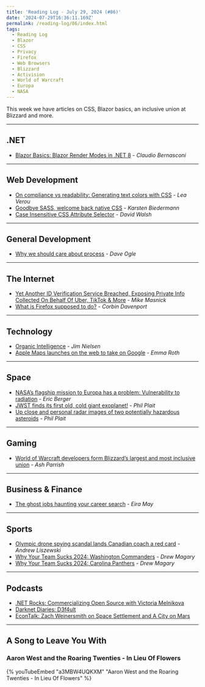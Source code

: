 ```yaml
---
title: 'Reading Log - July 29, 2024 (#86)'
date: '2024-07-29T16:36:11.169Z'
permalink: /reading-log/86/index.html
tags:
  - Reading Log
  - Blazor
  - CSS
  - Privacy
  - Firefox
  - Web Browsers
  - Blizzard
  - Activision
  - World of Warcraft
  - Europa
  - NASA
---
```


This week we have articles on CSS, Blazor basics, an inclusive union at Blizzard and more.
<!-- excerpt -->

---

## .NET

- [Blazor Basics: Blazor Render Modes in .NET 8](https://www.telerik.com/blogs/blazor-basics-blazor-render-modes-net-8) - *Claudio Bernasconi*

---

## Web Development

- [On compliance vs readability: Generating text colors with CSS](https://lea.verou.me/blog/2024/contrast-color/) - *Lea Verou*
- [Goodbye SASS, welcome back native CSS](https://dev.to/karsten_biedermann/goodbye-sass-welcome-back-native-css-cf) - *Karsten Biedermann*
- [Case Insensitive CSS Attribute Selector](https://davidwalsh.name/css-attribute-case) - *David Walsh*

---

## General Development

- [Why we should care about process](https://blog.scottlogic.com/2024/06/10/why-we-should-care-about-process.html) - *Dave Ogle*

---

## The Internet

- [Yet Another ID Verification Service Breached, Exposing Private Info Collected On Behalf Of Uber, TikTok & More](https://www.techdirt.com/2024/06/28/yet-another-id-verification-service-breached-exposing-private-info-collected-on-behalf-of-uber-tiktok-more/) - *Mike Masnick*
- [What is Firefox supposed to do?](https://www.spacebar.news/mozilla-firefox-privacy-preserving-attribution/) - *Corbin Davenport*

---

## Technology

- [Organic Intelligence](https://blog.jim-nielsen.com/2024/organic-intelligence/) - *Jim Nielsen*
- [Apple Maps launches on the web to take on Google](https://www.theverge.com/2024/7/24/24205449/apple-maps-web-beta) - *Emma Roth*

---

## Space

- [NASA’s flagship mission to Europa has a problem: Vulnerability to radiation](https://arstechnica.com/space/2024/07/nasas-flagship-mission-to-europa-has-a-problem-vulnerability-to-radiation/) - *Eric Berger*
- [JWST finds its first old, cold giant exoplanet!](https://badastronomy.beehiiv.com/p/jwst-finds-first-old-cold-giant-exoplanet) - *Phil Plait*
- [Up close and personal radar images of two potentially hazardous asteroids](https://badastronomy.beehiiv.com/p/close-personal-radar-images-two-potentially-hazardous-asteroids) - *Phil Plait*

---

## Gaming

- [World of Warcraft developers form Blizzard’s largest and most inclusive union](https://www.theverge.com/2024/7/24/24205366/world-of-warcraft-developers-form-union-blizzard-entertainment) - *Ash Parrish*

---

## Business & Finance

- [The ghost jobs haunting your career search](https://stackoverflow.blog/2024/07/15/the-ghost-jobs-haunting-your-career-search/) - *Eira May*

---

## Sports

- [Olympic drone spying scandal lands Canadian coach a red card](https://www.theverge.com/2024/7/24/24205155/drones-olympics-soccer-canada-spying) - *Andrew Liszewski*
- [Why Your Team Sucks 2024: Washington Commanders](https://defector.com/why-your-team-sucks-2024-washington-commanders) - *Drew Magary*
- [Why Your Team Sucks 2024: Carolina Panthers](https://defector.com/why-your-team-sucks-2024-carolina-panthers) - *Drew Magary*

---

## Podcasts

- [.NET Rocks: Commercializing Open Source with Victoria Melnikova](https://www.dotnetrocks.com/details/1871)
- [Darknet Diaries: D3f4ult](https://darknetdiaries.com/episode/139/)
- [EconTalk: Zach Weinersmith on Space Settlement and A City on Mars](https://simplecast.econtalk.org/episodes/zach-weinersmith-on-space-settlement-and-a-city-on-mars)

---

## A Song to Leave You With

### Aaron West and the Roaring Twenties - In Lieu Of Flowers

{% youTubeEmbed "a3MBW4UQKXM" "Aaron West and the Roaring Twenties - In Lieu Of Flowers" %}

